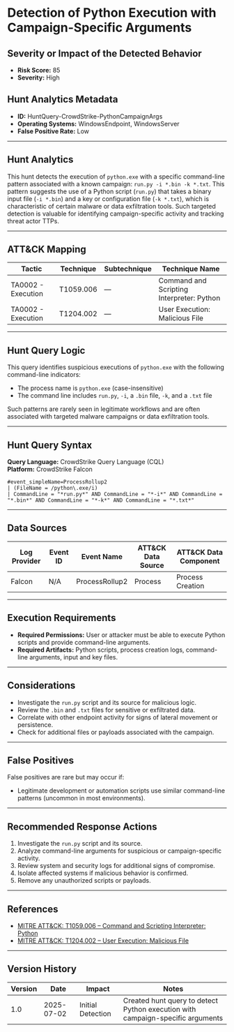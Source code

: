# Detection of Python Execution with Campaign-Specific Arguments

## Severity or Impact of the Detected Behavior
- **Risk Score:** 85
- **Severity:** High

## Hunt Analytics Metadata

- **ID:** HuntQuery-CrowdStrike-PythonCampaignArgs
- **Operating Systems:** WindowsEndpoint, WindowsServer
- **False Positive Rate:** Low

---

## Hunt Analytics

This hunt detects the execution of `python.exe` with a specific command-line pattern associated with a known campaign: `run.py -i *.bin -k *.txt`. This pattern suggests the use of a Python script (`run.py`) that takes a binary input file (`-i *.bin`) and a key or configuration file (`-k *.txt`), which is characteristic of certain malware or data exfiltration tools. Such targeted detection is valuable for identifying campaign-specific activity and tracking threat actor TTPs.

---

## ATT&CK Mapping

| Tactic                        | Technique   | Subtechnique | Technique Name                                         |
|------------------------------|-------------|--------------|--------------------------------------------------------|
| TA0002 - Execution           | T1059.006   | —            | Command and Scripting Interpreter: Python              |
| TA0002 - Execution           | T1204.002   | —            | User Execution: Malicious File                         |

---

## Hunt Query Logic

This query identifies suspicious executions of `python.exe` with the following command-line indicators:

- The process name is `python.exe` (case-insensitive)
- The command line includes `run.py`, `-i`, a `.bin` file, `-k`, and a `.txt` file

Such patterns are rarely seen in legitimate workflows and are often associated with targeted malware campaigns or data exfiltration tools.

---

## Hunt Query Syntax

**Query Language:** CrowdStrike Query Language (CQL)  
**Platform:** CrowdStrike Falcon

```fql
#event_simpleName=ProcessRollup2    
| (FileName = /python\.exe/i)    
| CommandLine = "*run.py*" AND CommandLine = "*-i*" AND CommandLine = "*.bin*" AND CommandLine = "*-k*" AND CommandLine = "*.txt*" 
```

---

## Data Sources

| Log Provider | Event ID | Event Name       | ATT&CK Data Source  | ATT&CK Data Component  |
|--------------|----------|------------------|---------------------|------------------------|
| Falcon       | N/A      | ProcessRollup2   | Process             | Process Creation       |

---

## Execution Requirements

- **Required Permissions:** User or attacker must be able to execute Python scripts and provide command-line arguments.
- **Required Artifacts:** Python scripts, process creation logs, command-line arguments, input and key files.

---

## Considerations

- Investigate the `run.py` script and its source for malicious logic.
- Review the `.bin` and `.txt` files for sensitive or exfiltrated data.
- Correlate with other endpoint activity for signs of lateral movement or persistence.
- Check for additional files or payloads associated with the campaign.

---

## False Positives

False positives are rare but may occur if:

- Legitimate development or automation scripts use similar command-line patterns (uncommon in most environments).

---

## Recommended Response Actions

1. Investigate the `run.py` script and its source.
2. Analyze command-line arguments for suspicious or campaign-specific activity.
3. Review system and security logs for additional signs of compromise.
4. Isolate affected systems if malicious behavior is confirmed.
5. Remove any unauthorized scripts or payloads.

---

## References

- [MITRE ATT&CK: T1059.006 – Command and Scripting Interpreter: Python](https://attack.mitre.org/techniques/T1059/006/)
- [MITRE ATT&CK: T1204.002 – User Execution: Malicious File](https://attack.mitre.org/techniques/T1204/002/)

---

## Version History

| Version | Date       | Impact            | Notes                                                                                      |
|---------|------------|-------------------|--------------------------------------------------------------------------------------------|
| 1.0     | 2025-07-02 | Initial Detection | Created hunt query to detect Python execution with campaign-specific arguments              |
